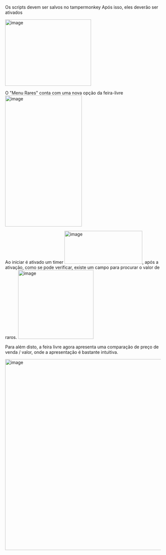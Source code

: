 Os scripts devem ser salvos no tampermonkey
Após isso, eles deverão ser ativados

<img width="278" height="214" alt="image" src="https://github.com/user-attachments/assets/cb259ae8-d510-4283-9939-96a156e58bff" />




O "Menu Rares" conta com uma nova opção da feira-livre
<img width="248" height="422" alt="image" src="https://github.com/user-attachments/assets/d0be8edf-9ae3-4fa1-ae4a-3d13b98a5f34" />

Ao iniciar é ativado um timer
<img width="252" height="106" alt="image" src="https://github.com/user-attachments/assets/de6ade53-8dc4-427f-bf46-c54536fc1847" />, após a ativação, como se pode verificar, existe um campo para procurar o valor de raros.
<img width="244" height="222" alt="image" src="https://github.com/user-attachments/assets/bb8b9210-b68a-48df-a71d-00662385af01" />

Para além disto, a feira livre agora apresenta uma comparação de preço de venda / valor, onde a apresentação é bastante intuitiva.

<img width="535" height="615" alt="image" src="https://github.com/user-attachments/assets/53ba2ef3-92d3-4f65-b16e-39234f20802e" />



